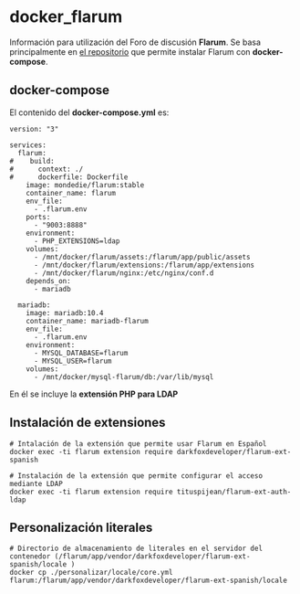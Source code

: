 # docker_flarum

Información para utilización del Foro de discusión **Flarum**. Se basa principalmente en [el repositorio](https://github.com/mondediefr/docker-flarum) que permite instalar Flarum con **docker-compose**.

## docker-compose
El contenido del **docker-compose.yml** es:
```
version: "3"

services:
  flarum:
#    build:
#      context: ./
#      dockerfile: Dockerfile
    image: mondedie/flarum:stable
    container_name: flarum
    env_file:
      - .flarum.env
    ports:
      - "9003:8888"
    environment:
      - PHP_EXTENSIONS=ldap
    volumes:
      - /mnt/docker/flarum/assets:/flarum/app/public/assets
      - /mnt/docker/flarum/extensions:/flarum/app/extensions
      - /mnt/docker/flarum/nginx:/etc/nginx/conf.d
    depends_on:
      - mariadb

  mariadb:
    image: mariadb:10.4
    container_name: mariadb-flarum
    env_file:
      - .flarum.env
    environment:
      - MYSQL_DATABASE=flarum
      - MYSQL_USER=flarum
    volumes:
      - /mnt/docker/mysql-flarum/db:/var/lib/mysql
```
En él se incluye la **extensión PHP para LDAP**

## Instalación de extensiones

```
# Intalación de la extensión que permite usar Flarum en Español
docker exec -ti flarum extension require darkfoxdeveloper/flarum-ext-spanish

# Instalación de la extensión que permite configurar el acceso mediante LDAP
docker exec -ti flarum extension require tituspijean/flarum-ext-auth-ldap
```

## Personalización literales
```
# Directorio de almacenamiento de literales en el servidor del contenedor (/flarum/app/vendor/darkfoxdeveloper/flarum-ext-spanish/locale )
docker cp ./personalizar/locale/core.yml flarum:/flarum/app/vendor/darkfoxdeveloper/flarum-ext-spanish/locale
```
